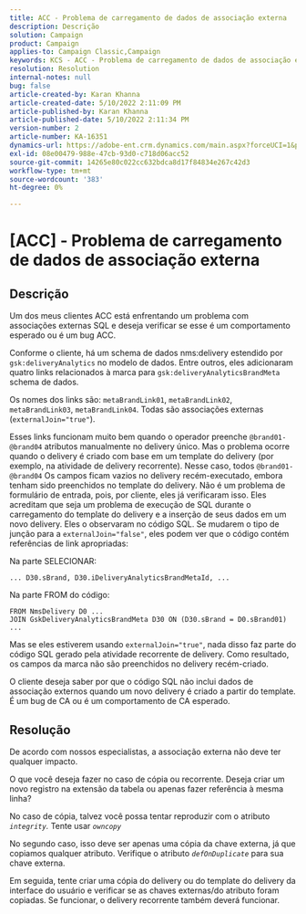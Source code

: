 ```yaml
---
title: ACC - Problema de carregamento de dados de associação externa
description: Descrição
solution: Campaign
product: Campaign
applies-to: Campaign Classic,Campaign
keywords: KCS - ACC - Problema de carregamento de dados de associação externa
resolution: Resolution
internal-notes: null
bug: false
article-created-by: Karan Khanna
article-created-date: 5/10/2022 2:11:09 PM
article-published-by: Karan Khanna
article-published-date: 5/10/2022 2:11:34 PM
version-number: 2
article-number: KA-16351
dynamics-url: https://adobe-ent.crm.dynamics.com/main.aspx?forceUCI=1&pagetype=entityrecord&etn=knowledgearticle&id=8f266a08-6bd0-ec11-a7b5-00224809c556
exl-id: 08e00479-988e-47cb-93d0-c718d06acc52
source-git-commit: 14265e80c022cc632bdca8d17f84834e267c42d3
workflow-type: tm+mt
source-wordcount: '383'
ht-degree: 0%

---
```


# [ACC] - Problema de carregamento de dados de associação externa

## Descrição

Um dos meus clientes ACC está enfrentando um problema com associações externas SQL e deseja verificar se esse é um comportamento esperado ou é um bug ACC.

Conforme o cliente, há um schema de dados nms:delivery estendido por `gsk:deliveryAnalytics` no modelo de dados. Entre outros, eles adicionaram quatro links relacionados à marca para `gsk:deliveryAnalyticsBrandMeta` schema de dados.

Os nomes dos links são: `metaBrandLink01`, `metaBrandLink02`, `metaBrandLink03`, `metaBrandLink04`. Todas são associações externas (`externalJoin="true"`).

Esses links funcionam muito bem quando o operador preenche `@brand01-@brand04` atributos manualmente no delivery único. Mas o problema ocorre quando o delivery é criado com base em um template do delivery (por exemplo, na atividade de delivery recorrente). Nesse caso, todos `@brand01-@brand04` Os campos ficam vazios no delivery recém-executado, embora tenham sido preenchidos no template do delivery. Não é um problema de formulário de entrada, pois, por cliente, eles já verificaram isso. Eles acreditam que seja um problema de execução de SQL durante o carregamento do template do delivery e a inserção de seus dados em um novo delivery. Eles o observaram no código SQL. Se mudarem o tipo de junção para a `externalJoin="false"`, eles podem ver que o código contém referências de link apropriadas:

Na parte SELECIONAR:

```
... D30.sBrand, D30.iDeliveryAnalyticsBrandMetaId, ...
```

Na parte FROM do código:

```
FROM NmsDelivery D0 ...
JOIN GskDeliveryAnalyticsBrandMeta D30 ON (D30.sBrand = D0.sBrand01)
...
```

Mas se eles estiverem usando `externalJoin="true"`, nada disso faz parte do código SQL gerado pela atividade recorrente de delivery. Como resultado, os campos da marca não são preenchidos no delivery recém-criado.

O cliente deseja saber por que o código SQL não inclui dados de associação externos quando um novo delivery é criado a partir do template. É um bug de CA ou é um comportamento de CA esperado.

## Resolução

De acordo com nossos especialistas, a associação externa não deve ter qualquer impacto.

O que você deseja fazer no caso de cópia ou recorrente. Deseja criar um novo registro na extensão da tabela ou apenas fazer referência à mesma linha?

No caso de cópia, talvez você possa tentar reproduzir com o atributo *`integrity`.* Tente usar *`owncopy`*

No segundo caso, isso deve ser apenas uma cópia da chave externa, já que copiamos qualquer atributo. Verifique o atributo *`defOnDuplicate`* para sua chave externa.

Em seguida, tente criar uma cópia do delivery ou do template do delivery da interface do usuário e verificar se as chaves externas/do atributo foram copiadas. Se funcionar, o delivery recorrente também deverá funcionar.
